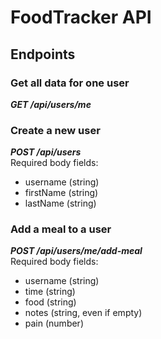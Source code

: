 # FoodTracker API

## Endpoints

### Get all data for one user
***GET /api/users/me***

### Create a new user
***POST /api/users***  
Required body fields: 
- username (string)
- firstName (string)
- lastName (string)

### Add a meal to a user
***POST /api/users/me/add-meal***  
Required body fields:
- username (string)
- time (string)
- food (string)
- notes (string, even if empty)
- pain (number)
